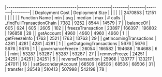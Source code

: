 |------------------------------------|-----------------|--------|--------|--------|---------|
| Deployment Cost                    | Deployment Size |        |        |        |         |
| 2470853                            | 12151           |        |        |        |         |
| Function Name                      | min             | avg    | median | max    | # calls |
| _findFullTransactionChain          | 7382            | 9252   | 8544   | 14579  | 7       |
| balanceOf                          | 605             | 624    | 605    | 2605   | 102     |
| freezeTransaction                  | 23897           | 166397 | 196802 | 196858 | 28      |
| getAccount                         | 4960            | 4960   | 4960   | 4960   | 1       |
| getFreezeInfo                      | 1763            | 2521   | 1763   | 13763  | 29      |
| getIncomingTransactions            | 4281            | 4281   | 4281   | 4281   | 1       |
| getOutgoingTransactions            | 5676            | 5676   | 5676   | 5676   | 1       |
| governanceFreeze                   | 26054           | 166582 | 194688 | 194688 | 6       |
| mint                               | 53287           | 53287  | 53287  | 53287  | 27      |
| removeFreeze                       | 24251           | 24251  | 24251  | 24251  | 5       |
| reverseTransaction                 | 25968           | 128777 | 133217 | 247011 | 16      |
| setSecondaryAccount                | 68506           | 68506  | 68506  | 68506  | 31      |
| transfer                           | 26548           | 510413 | 507998 | 542198 | 78      |
